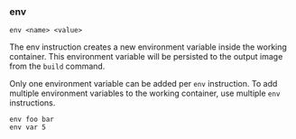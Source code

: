 ### env

```
env <name> <value>
```

The env instruction creates a new environment variable inside the working container. This environment variable will be persisted to the output image from the `build` command. 

Only one environment variable can be added per `env` instruction. To add multiple environment variables to the working container, use multiple `env` instructions. 

```
env foo bar
env var 5
```